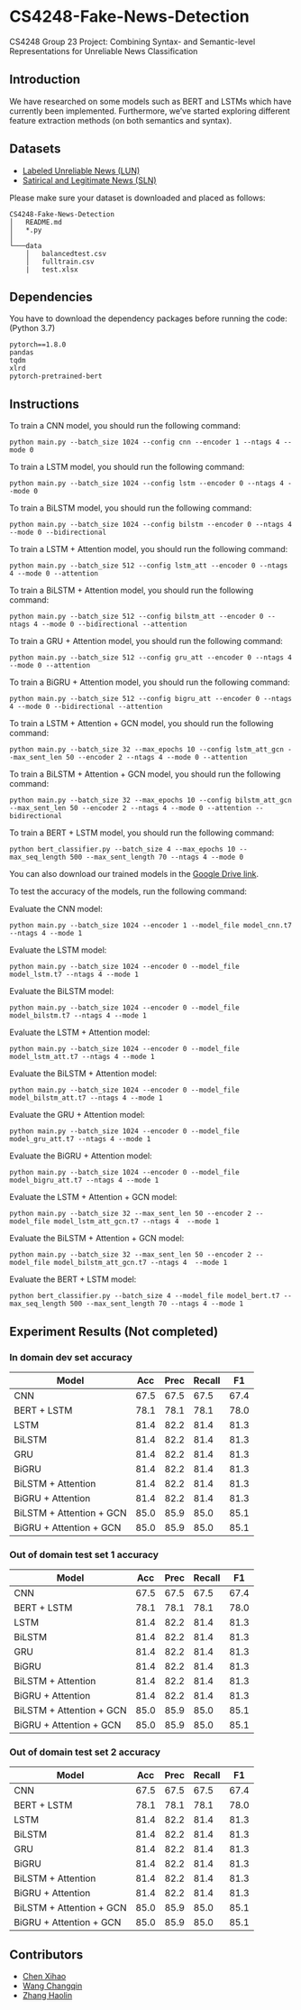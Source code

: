 # CS4248-Fake-News-Detection

CS4248 Group 23 Project: Combining Syntax- and Semantic-level Representations for Unreliable News Classification

## Introduction

We have researched on some models such as BERT and LSTMs which have currently been implemented. Furthermore, we’ve started exploring different feature extraction methods (on both semantics and syntax).


## Datasets

- [Labeled Unreliable News (LUN)](https://github.com/BUPT-GAMMA/CompareNet_FakeNewsDetection/releases/tag/dataset)
- [Satirical and Legitimate News (SLN)](http://victoriarubin.fims.uwo.ca/news-verification/data-to-go/)

Please make sure your dataset is downloaded and placed as follows:
```
CS4248-Fake-News-Detection
│   README.md
│   *.py
│   
└───data
    │   balancedtest.csv
    │   fulltrain.csv
    |   test.xlsx
```

## Dependencies
You have to download the dependency packages before running the code: (Python 3.7)
```
pytorch==1.8.0
pandas
tqdm
xlrd
pytorch-pretrained-bert
```

## Instructions
To train a CNN model, you should run the following command:
```
python main.py --batch_size 1024 --config cnn --encoder 1 --ntags 4 --mode 0
```

To train a LSTM model, you should run the following command:
```
python main.py --batch_size 1024 --config lstm --encoder 0 --ntags 4 --mode 0
```

To train a BiLSTM model, you should run the following command:
```
python main.py --batch_size 1024 --config bilstm --encoder 0 --ntags 4 --mode 0 --bidirectional
```

To train a LSTM + Attention model, you should run the following command:
```
python main.py --batch_size 512 --config lstm_att --encoder 0 --ntags 4 --mode 0 --attention
```

To train a BiLSTM + Attention model, you should run the following command:
```
python main.py --batch_size 512 --config bilstm_att --encoder 0 --ntags 4 --mode 0 --bidirectional --attention
```

To train a GRU + Attention model, you should run the following command:
```
python main.py --batch_size 512 --config gru_att --encoder 0 --ntags 4 --mode 0 --attention
```

To train a BiGRU + Attention model, you should run the following command:
```
python main.py --batch_size 512 --config bigru_att --encoder 0 --ntags 4 --mode 0 --bidirectional --attention
```

To train a LSTM + Attention + GCN model, you should run the following command:
```
python main.py --batch_size 32 --max_epochs 10 --config lstm_att_gcn --max_sent_len 50 --encoder 2 --ntags 4 --mode 0 --attention
```

To train a BiLSTM + Attention + GCN model, you should run the following command:
```
python main.py --batch_size 32 --max_epochs 10 --config bilstm_att_gcn --max_sent_len 50 --encoder 2 --ntags 4 --mode 0 --attention --bidirectional
```

To train a BERT + LSTM model, you should run the following command:
```
python bert_classifier.py --batch_size 4 --max_epochs 10 --max_seq_length 500 --max_sent_length 70 --ntags 4 --mode 0
```

You can also download our trained models in the [Google Drive link](https://drive.google.com/drive/folders/12kBrRDdM08Hp4YCxjLcYCZjjuUiiyCx4?usp=sharing).

To test the accuracy of the models, run the following command:

Evaluate the CNN model:
```
python main.py --batch_size 1024 --encoder 1 --model_file model_cnn.t7 --ntags 4 --mode 1
```

Evaluate the LSTM model:
```
python main.py --batch_size 1024 --encoder 0 --model_file model_lstm.t7 --ntags 4 --mode 1
```

Evaluate the BiLSTM model:
```
python main.py --batch_size 1024 --encoder 0 --model_file model_bilstm.t7 --ntags 4 --mode 1
```

Evaluate the LSTM + Attention model:
```
python main.py --batch_size 1024 --encoder 0 --model_file model_lstm_att.t7 --ntags 4 --mode 1
```

Evaluate the BiLSTM + Attention model:
```
python main.py --batch_size 1024 --encoder 0 --model_file model_bilstm_att.t7 --ntags 4 --mode 1
```

Evaluate the GRU + Attention model:
```
python main.py --batch_size 1024 --encoder 0 --model_file model_gru_att.t7 --ntags 4 --mode 1
```

Evaluate the BiGRU + Attention model:
```
python main.py --batch_size 1024 --encoder 0 --model_file model_bigru_att.t7 --ntags 4 --mode 1
```

Evaluate the LSTM + Attention + GCN model:
```
python main.py --batch_size 32 --max_sent_len 50 --encoder 2 --model_file model_lstm_att_gcn.t7 --ntags 4  --mode 1
```

Evaluate the BiLSTM + Attention + GCN model:
```
python main.py --batch_size 32 --max_sent_len 50 --encoder 2 --model_file model_bilstm_att_gcn.t7 --ntags 4  --mode 1
```

Evaluate the BERT + LSTM model:
```
python bert_classifier.py --batch_size 4 --model_file model_bert.t7 --max_seq_length 500 --max_sent_length 70 --ntags 4 --mode 1
```


## Experiment Results (Not completed)

### In domain dev set accuracy
Model | Acc | Prec | Recall | F1
--- | --- | --- | --- | ---
CNN | 67.5 | 67.5 | 67.5 | 67.4
BERT + LSTM | 78.1 | 78.1 | 78.1 | 78.0
LSTM | 81.4 | 82.2 | 81.4 | 81.3
BiLSTM | 81.4 | 82.2 | 81.4 | 81.3
GRU | 81.4 | 82.2 | 81.4 | 81.3
BiGRU | 81.4 | 82.2 | 81.4 | 81.3
BiLSTM + Attention | 81.4 | 82.2 | 81.4 | 81.3
BiGRU + Attention | 81.4 | 82.2 | 81.4 | 81.3
BiLSTM + Attention + GCN | 85.0 | 85.9 | 85.0 | 85.1
BiGRU + Attention + GCN | 85.0 | 85.9 | 85.0 | 85.1

### Out of domain test set 1 accuracy
Model | Acc | Prec | Recall | F1
--- | --- | --- | --- | ---
CNN | 67.5 | 67.5 | 67.5 | 67.4
BERT + LSTM | 78.1 | 78.1 | 78.1 | 78.0
LSTM | 81.4 | 82.2 | 81.4 | 81.3
BiLSTM | 81.4 | 82.2 | 81.4 | 81.3
GRU | 81.4 | 82.2 | 81.4 | 81.3
BiGRU | 81.4 | 82.2 | 81.4 | 81.3
BiLSTM + Attention | 81.4 | 82.2 | 81.4 | 81.3
BiGRU + Attention | 81.4 | 82.2 | 81.4 | 81.3
BiLSTM + Attention + GCN | 85.0 | 85.9 | 85.0 | 85.1
BiGRU + Attention + GCN | 85.0 | 85.9 | 85.0 | 85.1

### Out of domain test set 2 accuracy
Model | Acc | Prec | Recall | F1
--- | --- | --- | --- | ---
CNN | 67.5 | 67.5 | 67.5 | 67.4
BERT + LSTM | 78.1 | 78.1 | 78.1 | 78.0
LSTM | 81.4 | 82.2 | 81.4 | 81.3
BiLSTM | 81.4 | 82.2 | 81.4 | 81.3
GRU | 81.4 | 82.2 | 81.4 | 81.3
BiGRU | 81.4 | 82.2 | 81.4 | 81.3
BiLSTM + Attention | 81.4 | 82.2 | 81.4 | 81.3
BiGRU + Attention | 81.4 | 82.2 | 81.4 | 81.3
BiLSTM + Attention + GCN | 85.0 | 85.9 | 85.0 | 85.1
BiGRU + Attention + GCN | 85.0 | 85.9 | 85.0 | 85.1

## Contributors

- [Chen Xihao](https://github.com/howtoosee)
- [Wang Changqin](https://github.com/archiewang0716)
- [Zhang Haolin](https://github.com/A0236053M)
